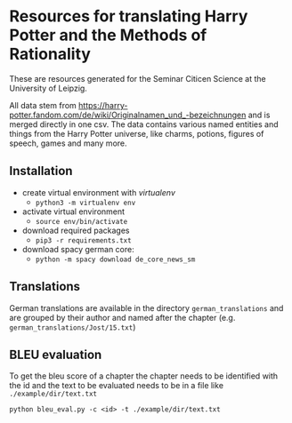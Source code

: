 # Resources for translating Harry Potter and the Methods of Rationality

These are resources generated for the Seminar Citicen Science at the University of Leipzig.

All data stem from https://harry-potter.fandom.com/de/wiki/Originalnamen_und_-bezeichnungen and is merged directly in one csv. The data contains various named entities and things from the Harry Potter universe, like charms, potions, figures of speech, games and many more.

## Installation
- create virtual environment with *virtualenv*
    - `python3 -m virtualenv env`
- activate virtual environment
    - `source env/bin/activate`
- download required packages
    - `pip3 -r requirements.txt`
- download spacy german core:
    - `python -m spacy download de_core_news_sm`

## Translations

German translations are available in the directory `german_translations` and are grouped by their author and named after the chapter (e.g. `german_translations/Jost/15.txt`)


## BLEU evaluation

To get the bleu score of a chapter the chapter needs to be identified with the id and the text to be evaluated needs to be in a file like `./example/dir/text.txt`

```
python bleu_eval.py -c <id> -t ./example/dir/text.txt
```